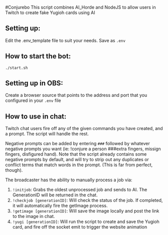#Conjurebo
This script combines AI_Horde and NodeJS to allow users in Twitch to create fake Yugioh cards using AI

## Setting up:
Edit the .env_template file to suit your needs.  Save as `.env`

## How to start the bot:
`./start.sh`

## Setting up in OBS:
Create a browser source that points to the address and port that you configured in your `.env` file

## How to use in chat:
Twitch chat users fire off any of the given commands you have created, and a prompt.  The script will handle the rest.

Negative prompts can be added by entering `###` followed by whatever negative prompts you want (ie: !conjure a person ###extra fingers, missign fingers, disfigured hand).  Note that the script already contains some negative prompts by default, and will try to strip out any duplicates or conflict terms that match words in the prompt. (This is far from perfect, though).

The broadcaster has the ability to manually process a job via:

1. `!initjob`: Grabs the oldest unprocessed job and sends to AI.  The GenerationID will be returned in the chat.   
2. `!checkjob [generationID]`: Will check the status of the job.  If completed, it will automatically fire the getImage process.  
3. `!getimage [generationID]`: Will save the image locally and post the link to the image in chat.  
4. `!yugi [generationID]`: Will run the script to create and save the Yugioh card, and fire off the socket emit to trigger the website animation
